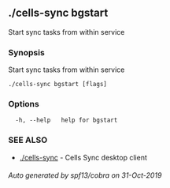 ## ./cells-sync bgstart

Start sync tasks from within service

### Synopsis

Start sync tasks from within service

```
./cells-sync bgstart [flags]
```

### Options

```
  -h, --help   help for bgstart
```

### SEE ALSO

* [./cells-sync](./cells-sync)	 - Cells Sync desktop client

###### Auto generated by spf13/cobra on 31-Oct-2019

